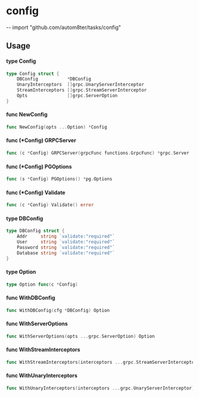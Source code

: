 # config
--
    import "github.com/autom8ter/tasks/config"


## Usage

#### type Config

```go
type Config struct {
	DBConfig           *DBConfig
	UnaryInterceptors  []grpc.UnaryServerInterceptor
	StreamInterceptors []grpc.StreamServerInterceptor
	Opts               []grpc.ServerOption
}
```


#### func  NewConfig

```go
func NewConfig(opts ...Option) *Config
```

#### func (*Config) GRPCServer

```go
func (c *Config) GRPCServer(grpcFunc functions.GrpcFunc) *grpc.Server
```

#### func (*Config) PGOptions

```go
func (s *Config) PGOptions() *pg.Options
```

#### func (*Config) Validate

```go
func (c *Config) Validate() error
```

#### type DBConfig

```go
type DBConfig struct {
	Addr     string `validate:"required"`
	User     string `validate:"required"`
	Password string `validate:"required"`
	Database string `validate:"required"`
}
```


#### type Option

```go
type Option func(c *Config)
```


#### func  WithDBConfig

```go
func WithDBConfig(cfg *DBConfig) Option
```

#### func  WithServerOptions

```go
func WithServerOptions(opts ...grpc.ServerOption) Option
```

#### func  WithStreamInterceptors

```go
func WithStreamInterceptors(interceptors ...grpc.StreamServerInterceptor) Option
```

#### func  WithUnaryInterceptors

```go
func WithUnaryInterceptors(interceptors ...grpc.UnaryServerInterceptor) Option
```
